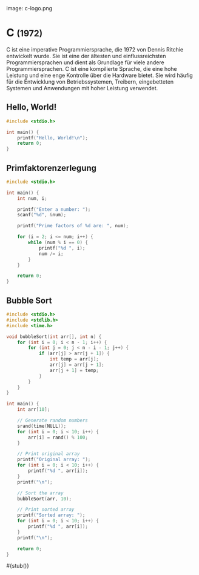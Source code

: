 <div class='meta'>
image: c-logo.png
</div>

# C <span style='font-size: 80%;'>(1972)</span>

<p class='abstract'>
C ist eine imperative Programmiersprache, die 1972 von Dennis Ritchie entwickelt wurde. Sie ist eine der ältesten und einflussreichsten Programmiersprachen und dient als Grundlage für viele andere Programmiersprachen. C ist eine kompilierte Sprache, die eine hohe Leistung und eine enge Kontrolle über die Hardware bietet. Sie wird häufig für die Entwicklung von Betriebssystemen, Treibern, eingebetteten Systemen und Anwendungen mit hoher Leistung verwendet.
</p>

## Hello, World!

```c
#include <stdio.h>

int main() {
    printf("Hello, World!\n");
    return 0;
}
```

## Primfaktorenzerlegung

```c
#include <stdio.h>

int main() {
    int num, i;

    printf("Enter a number: ");
    scanf("%d", &num);

    printf("Prime factors of %d are: ", num);

    for (i = 2; i <= num; i++) {
        while (num % i == 0) {
            printf("%d ", i);
            num /= i;
        }
    }

    return 0;
}
```

## Bubble Sort

```c
#include <stdio.h>
#include <stdlib.h>
#include <time.h>

void bubbleSort(int arr[], int n) {
    for (int i = 0; i < n - 1; i++) {
        for (int j = 0; j < n - i - 1; j++) {
            if (arr[j] > arr[j + 1]) {
                int temp = arr[j];
                arr[j] = arr[j + 1];
                arr[j + 1] = temp;
            }
        }
    }
}

int main() {
    int arr[10];

    // Generate random numbers
    srand(time(NULL));
    for (int i = 0; i < 10; i++) {
        arr[i] = rand() % 100;
    }

    // Print original array
    printf("Original array: ");
    for (int i = 0; i < 10; i++) {
        printf("%d ", arr[i]);
    }
    printf("\n");

    // Sort the array
    bubbleSort(arr, 10);

    // Print sorted array
    printf("Sorted array: ");
    for (int i = 0; i < 10; i++) {
        printf("%d ", arr[i]);
    }
    printf("\n");

    return 0;
}
```

<div class='alert alert-warning'>#{stub()}</div>
